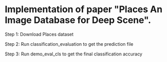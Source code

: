 # Implementation of paper "Places An Image Database for Deep Scene".

Step 1: Download Places dataset

Step 2: Run classification_evaluation to get the prediction file

Step 3: Run demo_eval_cls to get the final classification accuracy